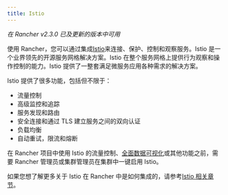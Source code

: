 ```yaml
---
title: Istio
---
```


_在 Rancher v2.3.0 已及更新的版本中可用_

使用 Rancher，您可以通过集成[Istio](https://istio.io/)来连接、保护、控制和观察服务。Istio 是一个业界领先的开源服务网格解决方案。Istio 在整个服务网格上提供行为观察和操作控制的能力。Istio 提供了一整套满足微服务应用各种需求的解决方案。

Istio 提供了很多功能，包括但不限于：

- 流量控制
- 高级监控和追踪
- 服务发现和路由
- 安全连接和通过 TLS 建立服务之间的双向认证
- 负载均衡
- 自动重试，限流和熔断

在 Rancher 项目中使用 Istio 的流量控制、[全面数据可视化](/docs/cluster-admin/tools/istio/_index)或其他功能之前，需要 Rancher 管理员或集群管理员在集群中一键启用 Istio。

如果您想了解更多关于 Istio 在 Rancher 中是如何集成的，请参考[Istio 相关章节](/docs/cluster-admin/tools/istio/_index)。
